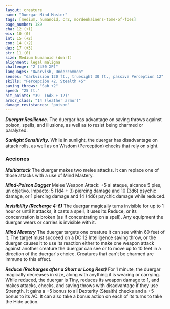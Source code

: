 ```yaml
---
layout: creature
name: "Duergar Mind Master"
tags: [medium, humanoid, cr2, mordenkainens-tome-of-foes]
page_number: 189
cha: 12 (+1)
wis: 10 (0)
int: 15 (+2)
con: 14 (+2)
dex: 17 (+3)
str: 11 (0)
size: Medium humanoid (dwarf)
alignment: legal maligna
challenge: "2 (450 XP)"
languages: "Dwarvish, Undercommon"
senses: "darkvision 120 ft., truesight 30 ft., passive Perception 12"
skills: "Percepción +2, Stealth +5"
saving_throws: "Sab +2"
speed: "25 ft."
hit_points: "39  (6d8 + 12)"
armor_class: "14 (leather armor)"
damage_resistances: "poison"
---
```


***Duergar Resilience.*** The duergar has advantage on saving throws against poison, spells, and illusions, as well as to resist being charmed or paralyzed.

***Sunlight Sensitivity.*** While in sunlight, the duergar has disadvantage on attack rolls, as well as on Wisdom (Perception) checks that rely on sight.

### Acciones

***Multiattack*** The duergar makes two melee attacks. It can replace one of those attacks with a use of Mind Mastery.

***Mind-Poison Dagger*** Melee Weapon Attack: +5 al ataque, alcance 5 pies, un objetivo. Impacto: 5 (1d4 + 3) piercing damage and 10 (3d6) psychic damage, or 1 piercing damage and 14 (4d6) psychic damage while reduced.

***Invisibility (Recharge 4-6)*** The duergar magically turns invisible for up to 1 hour or until it attacks, it casts a spell, it uses its Reduce, or its concentration is broken (as if concentrating on a spell). Any equipment the duergar wears or carries is invisible with it.

***Mind Mastery*** The duergar targets one creature it can see within 60 feet of it. The target must succeed on a DC 12 Intelligence saving throw, or the duergar causes it to use its reaction either to make one weapon attack against another creature the duergar can see or to move up to 10 feet in a direction of the duergar's choice. Creatures that can't be charmed are immune to this effect.

***Reduce (Recharges after a Short or Long Rest)*** For 1 minute, the duergar magically decreases in size, along with anything it is wearing or carrying. While reduced, the duergar is Tiny, reduces its weapon damage to 1, and makes attacks, checks, and saving throws with disadvantage if they use Strength. It gains a +5 bonus to all Dexterity (Stealth) checks and a +5 bonus to its AC. It can also take a bonus action on each of its turns to take the Hide action.